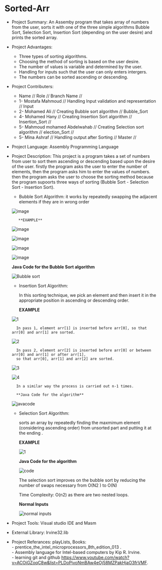 # Sorted-Arr
- Project Summary:
An Assemby program that takes array of numbers from the user, sorts it with one of the three simple algorithms
Bubble Sort, Selection Sort, Insertion Sort (depending on the user desire) and prints the sorted array.

- Project Advantages:
	- Three types of sorting algorithms.
	- Choosing the method of sorting is based on the user desire.
	- The number of values is variable and determined by the user.
	- Handling for inputs such that the user can only enters intergers.
	- The numbers can be sorted ascending or descending.


- Project Contributers:	
	- Name	//					 	   Role //					           Branch Name //
	-	1- Mostafa Mahmoud //				Handling Input validation and representation //  	Input			
	-	2- Mohamed Ali //					Creating Bubble sort algorithm //				Bubble_Sort
	-	4- Mohamed Hany	//				Creating Insertion Sort algorithm //			Insertion_Sort //
	-	5- Mahmoud mohamed  Abdelwahab //				Creating Selection sort algorithm //			election_Sort //
	-	5- Mina Ashraf //					Handling  output after Sorting // 				Master //

	
- Project Language:		Assembly Programming Language 	



- Project Description:
This project is a program takes a set of numbers from user to sort them ascending or descending based upon 
the desire of the user. firstly the program asks the user to enter the number of elements, then the program
asks him to enter the values of numbers. then the program asks the user to choose the sorting method because 
the program supoorts three ways of sorting (Bubble Sort - Selection Sort - Insertion Sort).
	- Bubble Sort Algorithm:  it works by repeatedly swapping the adjacent elements if they are in wrong order
	
	![image](https://user-images.githubusercontent.com/76550923/103942137-95500580-5138-11eb-9338-bfe50df77a2e.png)
	
		 **EXAMPLE**
	![image](https://user-images.githubusercontent.com/76550923/103942433-0bed0300-5139-11eb-8a22-2ca20e19e3a6.png)
	
	![image](https://user-images.githubusercontent.com/76550923/103942498-27f0a480-5139-11eb-8b10-96c1310b3d56.png)
	
	![image](https://user-images.githubusercontent.com/76550923/103942592-50789e80-5139-11eb-99c6-74233562056c.png)
	
	![image](https://user-images.githubusercontent.com/76550923/103942619-59697000-5139-11eb-9e59-91ffe6db5a8f.png)
	
	
	**Java Code for the Bubble Sort algorithm**
	
	![Bubble sort](https://user-images.githubusercontent.com/76550923/104127750-8c477a00-536c-11eb-9e49-bce59785f560.JPG)
	
	
		

	- Insertion Sort Algorithm: 
	
		In this sorting technique, we pick an element and then insert it in the appropriate 
		position in ascending or descending order.

		 **EXAMPLE**
		
	![1](https://user-images.githubusercontent.com/48108210/104019934-1228c100-51c5-11eb-88bc-af0c4a9e2335.png)
		
		In pass 1, element arr[1] is inserted before arr[0], so that arr[0] and arr[1] are sorted.

	![2](https://user-images.githubusercontent.com/48108210/104020179-79467580-51c5-11eb-90e3-84c673ea73b3.png)
	
		In pass 2, element arr[2] is inserted before arr[0] or between arr[0] and arr[1] or after arr[1], 
		so that arr[0], arr[1] and arr[2] are sorted.

	![3](https://user-images.githubusercontent.com/48108210/104020414-dcd0a300-51c5-11eb-9e50-a1af15db08c1.png)
	
	![4](https://user-images.githubusercontent.com/48108210/104020591-202b1180-51c6-11eb-86fd-d410ed00bade.png)
	
		In a similar way the process is carried out n-1 times.

		**Java Code for the algorithm**
	![javacode](https://user-images.githubusercontent.com/48108210/104022566-22429f80-51c9-11eb-8917-b7d2a8647cbb.png)
	
	 - Selection Sort Algorithm: 
	 
	   sorts an array by repeatedly finding the maxmimum element (considering ascending order) 
	   from unsorted part and putting it at the ending .
	   
	   **EXAMPLE**
	   
	   ![1](https://user-images.githubusercontent.com/47304558/104108466-7fc01480-52cd-11eb-9a38-d81ca8e23187.jpg)
	   
	    **Java Code for the algorithm**
	    
	    
	    
          ![code](https://user-images.githubusercontent.com/47304558/104109350-9e2a0e00-52d5-11eb-9926-911f4d78ad42.jpg)

	   
	   
	   
	    
	    The selection sort improves on the bubble sort by reducing  the number of swaps necessary from O(N2 ) to O(N)
	    
	    Time Complexity: O(n2) as there are two nested loops.
	    
	    **Normal Inputs**
	    
	    ![normal inputs](https://user-images.githubusercontent.com/47304558/104109653-d848df00-52d8-11eb-9abd-93519ae91870.jpg)

            




- Project Tools:		Visual studio IDE and Masm 

- External Library:		Irvine32.lib

- Project Referances: playLists, 
		Books:  
		- prentice_the_intel_microprocessors_8th_edition_013 .                                 
		- Assembly language for Intel-based computers by Kip R. Irvine.                             
		- learning git and github https://www.youtube.com/watch?v=ACOiGZoqC8w&list=PLDoPjvoNmBAw4eOj58MZPakHjaO3frVMF.

